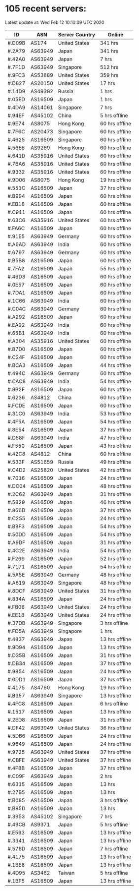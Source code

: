 # 105 recent servers:

Latest update at: Wed Feb 12 10:10:09 UTC 2020

| ID | ASN | Server Country | Online |
| -- | --- | -------------- | ------ |
| #.D09B | AS174 | United States | 341 hrs |
| #.2A79 | AS63949 | Japan | 341 hrs |
| #.42A0 | AS63949 | Japan | 7 hrs |
| #.7F1D | AS63949 | Singapore | 512 hrs |
| #.9FC3 | AS53889 | United States | 359 hrs |
| #.D827 | AS20150 | United States | 17 hrs |
| #.14D9 | AS49392 | Russia | 1 hrs |
| #.05ED | AS16509 | Japan | 1 hrs |
| #.4DA9 | AS14061 | Singapore | 7 hrs |
| #.94EF | AS45102 | China | 5 hrs offline |
| #.9E74 | AS8075 | Hong Kong | 60 hrs offline |
| #.7F6C | AS20473 | Singapore | 60 hrs offline |
| #.4625 | AS16509 | Singapore | 60 hrs offline |
| #.56E6 | AS9269 | Hong Kong | 60 hrs offline |
| #.641D | AS35916 | United States | 60 hrs offline |
| #.7BA6 | AS35916 | United States | 60 hrs offline |
| #.9332 | AS35916 | United States | 60 hrs offline |
| #.9D06 | AS8075 | Hong Kong | 19 hrs offline |
| #.551C | AS16509 | Japan | 37 hrs offline |
| #.B994 | AS16509 | Japan | 60 hrs offline |
| #.EB18 | AS16509 | Japan | 60 hrs offline |
| #.C911 | AS16509 | Japan | 60 hrs offline |
| #.63C6 | AS35916 | United States | 60 hrs offline |
| #.FA6C | AS16509 | Japan | 60 hrs offline |
| #.91E5 | AS63949 | Germany | 60 hrs offline |
| #.A6AD | AS63949 | India | 60 hrs offline |
| #.6797 | AS63949 | Germany | 60 hrs offline |
| #.B5B8 | AS16509 | Japan | 60 hrs offline |
| #.7FA2 | AS16509 | Japan | 55 hrs offline |
| #.46D3 | AS16509 | Japan | 60 hrs offline |
| #.0E57 | AS16509 | Japan | 60 hrs offline |
| #.7DA1 | AS16509 | Japan | 60 hrs offline |
| #.1C66 | AS63949 | India | 60 hrs offline |
| #.C04C | AS63949 | Germany | 60 hrs offline |
| #.A292 | AS16509 | Japan | 60 hrs offline |
| #.EA92 | AS63949 | India | 60 hrs offline |
| #.65B1 | AS63949 | India | 60 hrs offline |
| #.A304 | AS35916 | United States | 60 hrs offline |
| #.B7D0 | AS16509 | Japan | 60 hrs offline |
| #.C24F | AS16509 | Japan | 60 hrs offline |
| #.BCA3 | AS16509 | Japan | 44 hrs offline |
| #.494C | AS63949 | Germany | 60 hrs offline |
| #.CAC8 | AS63949 | India | 54 hrs offline |
| #.9B2F | AS16509 | Japan | 60 hrs offline |
| #.6236 | AS4812 | China | 60 hrs offline |
| #.FCDE | AS16509 | Japan | 60 hrs offline |
| #.31C0 | AS63949 | India | 53 hrs offline |
| #.4F5A | AS16509 | Japan | 54 hrs offline |
| #.8E54 | AS16509 | Japan | 37 hrs offline |
| #.D58F | AS63949 | India | 47 hrs offline |
| #.F550 | AS16509 | Japan | 43 hrs offline |
| #.42C8 | AS4812 | China | 60 hrs offline |
| #.533F | AS51659 | Russia | 49 hrs offline |
| #.C4D2 | AS25820 | United States | 42 hrs offline |
| #.7016 | AS16509 | Japan | 24 hrs offline |
| #.DC04 | AS16509 | Japan | 48 hrs offline |
| #.2C62 | AS63949 | Japan | 31 hrs offline |
| #.5829 | AS16509 | Japan | 46 hrs offline |
| #.866D | AS16509 | Japan | 37 hrs offline |
| #.C255 | AS16509 | Japan | 24 hrs offline |
| #.B9F3 | AS16509 | Japan | 54 hrs offline |
| #.50DD | AS16509 | Japan | 54 hrs offline |
| #.A9DF | AS16509 | Japan | 31 hrs offline |
| #.4C2E | AS63949 | India | 54 hrs offline |
| #.F269 | AS16509 | Japan | 52 hrs offline |
| #.7171 | AS16509 | Japan | 54 hrs offline |
| #.5A5E | AS63949 | Germany | 48 hrs offline |
| #.A619 | AS63949 | Singapore | 48 hrs offline |
| #.8DCF | AS63949 | United States | 31 hrs offline |
| #.834A | AS16509 | Japan | 24 hrs offline |
| #.FB06 | AS63949 | United States | 24 hrs offline |
| #.EE18 | AS63949 | United States | 24 hrs offline |
| #.37DB | AS63949 | Singapore | 3 hrs offline |
| #.FD5A | AS63949 | Singapore | 1 hrs |
| #.4837 | AS63949 | Japan | 13 hrs offline |
| #.9D94 | AS16509 | Japan | 13 hrs offline |
| #.D35B | AS16509 | Japan | 31 hrs offline |
| #.DB34 | AS16509 | Japan | 37 hrs offline |
| #.9854 | AS16509 | Japan | 24 hrs offline |
| #.0DD1 | AS16509 | Japan | 37 hrs offline |
| #.4175 | AS4760 | Hong Kong | 19 hrs offline |
| #.B957 | AS63949 | Singapore | 13 hrs offline |
| #.4FC8 | AS16509 | Japan | 6 hrs offline |
| #.1517 | AS16509 | Japan | 13 hrs offline |
| #.2ED8 | AS16509 | Japan | 31 hrs offline |
| #.DF42 | AS63949 | United States | 36 hrs offline |
| #.5DB6 | AS16509 | Japan | 24 hrs offline |
| #.9649 | AS16509 | Japan | 24 hrs offline |
| #.9725 | AS63949 | United States | 37 hrs offline |
| #.CBFE | AS63949 | United States | 37 hrs offline |
| #.4F8B | AS16509 | Japan | 37 hrs offline |
| #.C09F | AS63949 | Japan | 2 hrs |
| #.6315 | AS16509 | Japan | 13 hrs |
| #.27B5 | AS16509 | Japan | 13 hrs |
| #.B085 | AS16509 | Japan | 3 hrs offline |
| #.B85D | AS16509 | Japan | 13 hrs |
| #.3953 | AS45102 | Singapore | 7 hrs |
| #.49CB | AS9371 | Japan | 5 hrs offline |
| #.E593 | AS16509 | Japan | 13 hrs offline |
| #.3341 | AS16509 | Japan | 13 hrs offline |
| #.576D | AS16509 | Japan | 7 hrs offline |
| #.4175 | AS16509 | Japan | 13 hrs offline |
| #.1BE8 | AS16509 | Japan | 13 hrs offline |
| #.4D95 | AS3462 | Taiwan | 5 hrs offline |
| #.1BF5 | AS16509 | Japan | 13 hrs offline |

